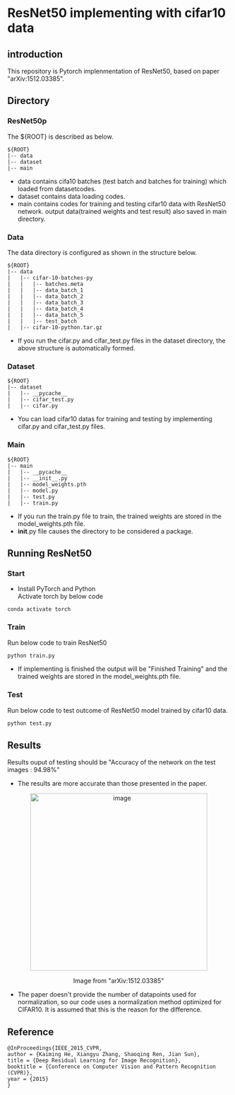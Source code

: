 # ResNet50 implementing with cifar10 data
  
## introduction
This repository is Pytorch implenmentation of ResNet50, based on paper "arXiv:1512.03385".
  
## Directory  
### ResNet50p  
  
The ${ROOT} is described as below.  
  
```
${ROOT}  
|-- data  
|-- dataset  
|-- main  
```
  
* data contains cifa10 batches (test batch and batches for training) which loaded from datasetcodes.  
* dataset contains data loading codes.  
* main contains codes for training and testing cifar10 data with ResNet50 network. output data(trained weights and test result) also saved in main directory.  
   
### Data   
The data directory is configured as shown in the structure below.  
  
```
${ROOT}  
|-- data  
|   |-- cifar-10-batches-py  
|   |   |-- batches.meta  
|   |   |-- data_batch_1  
|   |   |-- data_batch_2  
|   |   |-- data_batch_3  
|   |   |-- data_batch_4  
|   |   |-- data_batch_5  
|   |   |-- test_batch  
|   |-- cifar-10-python.tar.gz  
```
  
* If you run the cifar.py and cifar_test.py files in the dataset directory, the above structure is automatically formed.  

### Dataset  
  
```
${ROOT}  
|-- dataset  
|   |-- __pycache__  
|   |-- cifar_test.py  
|   |-- cifar.py  
```
  

* You can load cifar10 datas for training and testing by implementing cifar.py and cifar_test.py files.  

### Main  

```
${ROOT}  
|-- main  
|   |-- __pycache__  
|   |-- __init__.py  
|   |-- model_weights.pth  
|   |-- model.py  
|   |-- test.py  
|   |-- train.py  
```
  
 
* If you run the train.py file to train, the trained weights are stored in the model_weights.pth file.  
* __init__.py file causes the directory to be considered a package.  
    
## Running ResNet50  
### Start  
* Install PyTorch and Python  
Activate torch by below code
```
conda activate torch
```
  
### Train  
Run below code to train ResNet50  
```python
python train.py  
```
  
* If implementing is finished the output will be "Finished Training" and the trained weights are stored in the model_weights.pth file.  

### Test  
Run below code to test outcome of ResNet50 model trained by cifar10 data.  
```python
python test.py  
```

## Results  
Results ouput of testing should be "Accuracy of the network on the test images : 94.98%"  


* The results are more accurate than those presented in the paper.
  
<p align="center"><img width="401" alt="image" src="https://github.com/snuece20/Resnet50cifar10/assets/157671957/4908fb4f-377f-470f-a411-0bd0f953ca92"></p>  
<p align="center"> Image from "arXiv:1512.03385" </p>  


* The paper doesn't provide the number of datapoints used for normalization, so our code uses a normalization method optimized for CIFAR10. It is assumed that this is the reason for the difference.

## Reference  
```
@InProceedings{IEEE_2015_CVPR,  
author = {Kaiming He, Xiangyu Zhang, Shaoqing Ren, Jian Sun},  
title = {Deep Residual Learning for Image Recognition},  
booktitle = {Conference on Computer Vision and Pattern Recognition (CVPR)},  
year = {2015}  
}
```


 



